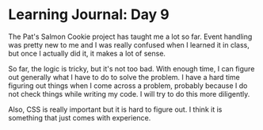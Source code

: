 # Learning Journal: Day 9

The Pat's Salmon Cookie project has taught me a lot so far. Event handling was pretty new to me and I was really confused when I learned it in class, but once I actually did it, it makes a lot of sense.

So far, the logic is tricky, but it's not too bad. With enough time, I can figure out generally what I have to do to solve the problem. I have a hard time figuring out things when I come across a problem, probably because I do not check things while writing my code. I will try to do this more diligently.

Also, CSS is really important but it is hard to figure out. I think it is something that just comes with experience.
